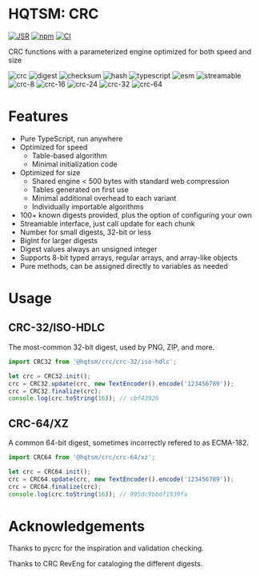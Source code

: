 # HQTSM: CRC

[![JSR](https://jsr.io/badges/@hqtsm/crc)](https://jsr.io/@hqtsm/crc)
[![npm](https://img.shields.io/npm/v/@hqtsm/crc.svg)](https://npmjs.com/package/@hqtsm/crc)
[![CI](https://github.com/hqtsm/crc/actions/workflows/ci.yaml/badge.svg)](https://github.com/hqtsm/crc/actions/workflows/ci.yaml)

CRC functions with a parameterized engine optimized for both speed and size

![crc](https://img.shields.io/badge/crc-eee)
![digest](https://img.shields.io/badge/digest-eee)
![checksum](https://img.shields.io/badge/checksum-eee)
![hash](https://img.shields.io/badge/hash-eee)
![typescript](https://img.shields.io/badge/typescript-eee)
![esm](https://img.shields.io/badge/esm-eee)
![streamable](https://img.shields.io/badge/streamable-eee)
![crc-8](https://img.shields.io/badge/crc--8-eee)
![crc-16](https://img.shields.io/badge/crc--16-eee)
![crc-24](https://img.shields.io/badge/crc--24-eee)
![crc-32](https://img.shields.io/badge/crc--32-eee)
![crc-64](https://img.shields.io/badge/crc--64-eee)

# Features

- Pure TypeScript, run anywhere
- Optimized for speed
  - Table-based algorithm
  - Minimal initialization code
- Optimized for size
  - Shared engine < 500 bytes with standard web compression
  - Tables generated on first use
  - Minimal additional overhead to each variant
  - Individually importable algorithms
- 100+ known digests provided, plus the option of configuring your own
- Streamable interface, just call update for each chunk
- Number for small digests, 32-bit or less
- BigInt for larger digests
- Digest values always an unsigned integer
- Supports 8-bit typed arrays, regular arrays, and array-like objects
- Pure methods, can be assigned directly to variables as needed

# Usage

## CRC-32/ISO-HDLC

The most-common 32-bit digest, used by PNG, ZIP, and more.

```js
import CRC32 from '@hqtsm/crc/crc-32/iso-hdlc';

let crc = CRC32.init();
crc = CRC32.update(crc, new TextEncoder().encode('123456789'));
crc = CRC32.finalize(crc);
console.log(crc.toString(16)); // cbf43926
```

## CRC-64/XZ

A common 64-bit digest, sometimes incorrectly refered to as ECMA-182.

```js
import CRC64 from '@hqtsm/crc/crc-64/xz';

let crc = CRC64.init();
crc = CRC64.update(crc, new TextEncoder().encode('123456789'));
crc = CRC64.finalize(crc);
console.log(crc.toString(16)); // 995dc9bbdf1939fa
```

# Acknowledgements

Thanks to pycrc for the inspiration and validation checking.

Thanks to CRC RevEng for cataloging the different digests.
